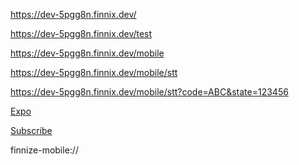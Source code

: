 https://dev-5pgg8n.finnix.dev/

https://dev-5pgg8n.finnix.dev/test

https://dev-5pgg8n.finnix.dev/mobile

https://dev-5pgg8n.finnix.dev/mobile/stt

https://dev-5pgg8n.finnix.dev/mobile/stt?code=ABC&state=123456

[Expo](exp://192.168.1.61:19000/--/mobile/stt?code=ABC&state=123456)

<a href="abp:subscribe?location=https%3A%2F%2Fraw.githubusercontent.com%2Fszepeviktor%2Flean-filter%2Fmaster%2Fleanfilter.txt&amp;title=Lean%20filter">Subscribe</a>

finnize-mobile://
